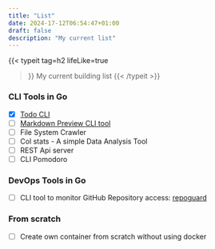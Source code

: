 ```yaml
---
title: "List"
date: 2024-17-12T06:54:47+01:00
draft: false
description: "My current list"
---
```


{{< typeit 
  tag=h2
  lifeLike=true
>}}
My current building list 
{{< /typeit >}}

### CLI Tools in Go
- [x] [Todo CLI](https://github.com/harisheoran/todo-cli)
- [ ] [Markdown Preview CLI tool](https://github.com/harisheoran/mdp)
- [ ] File System Crawler 
- [ ] Col stats - A simple Data Analysis Tool
- [ ] REST Api server
- [ ] CLI Pomodoro

### DevOps Tools in Go
- [ ] CLI tool to monitor GitHub Repository access: [repoguard](https://github.com/harisheoran/repoguard/)

### From scratch
- [ ] Create own container from scratch without using docker



